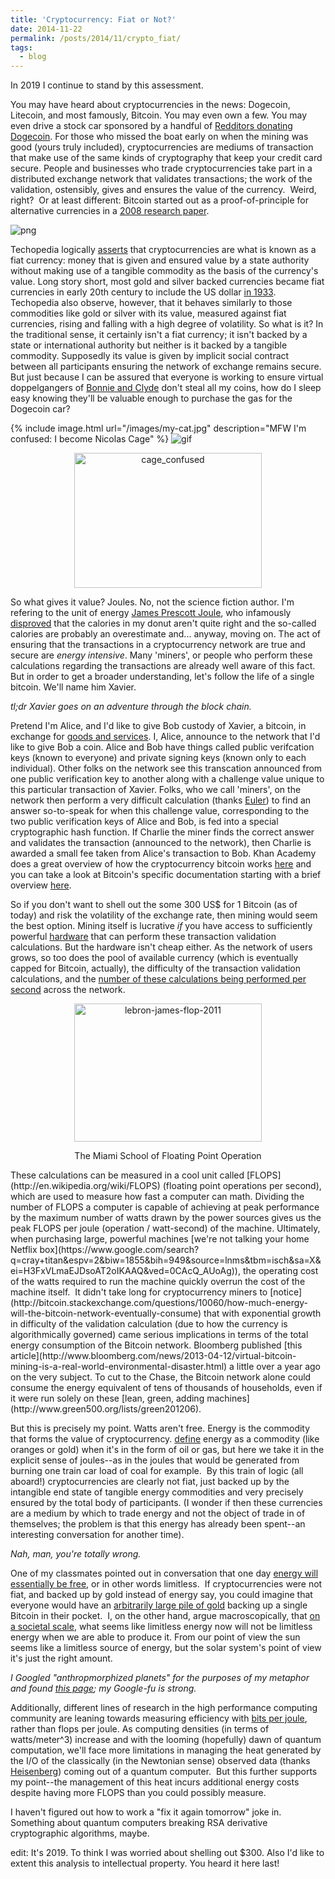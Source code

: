 ```yaml
---
title: 'Cryptocurrency: Fiat or Not?'
date: 2014-11-22
permalink: /posts/2014/11/crypto_fiat/
tags:
  - blog
---
```


In 2019 I continue to stand by this assessment.

<!--more-->

You may have heard about cryptocurrencies in the news: Dogecoin, Litecoin, and most famously, Bitcoin. You may even own a few. You may even drive a stock car sponsored by a handful of [Redditors donating Dogecoin](http://www.nascar.com/en_us/news-media/articles/2014/5/22/josh-wise-dogecoin-sponsorship-talladega-sprint-fan-vote.html). For those who missed the boat early on when the mining was good (yours truly included), cryptocurrencies are mediums of transaction that make use of the same kinds of cryptography that keep your credit card secure. People and businesses who trade cryptocurrencies take part in a distributed exchange network that validates transactions; the work of the validation, ostensibly, gives and ensures the value of the currency.  Weird, right?  Or at least different: Bitcoin started out as a proof-of-principle for alternative currencies in a [2008 research paper](https://bitcoin.org/bitcoin.pdf).

![png](/images/blog_data/fiat.png)

Techopedia logically [asserts](http://www.techopedia.com/definition/27531/cryptocurrency) that cryptocurrencies are what is known as a fiat currency: money that is given and ensured value by a state authority without making use of a tangible commodity as the basis of the currency's value. Long story short, most gold and silver backed currencies became fiat currencies in early 20th century to include the US dollar [in 1933](http://en.wikipedia.org/wiki/Executive_Order_6102). Techopedia also observe, however, that it behaves similarly to those commodities like gold or silver with its value, measured against fiat currencies, rising and falling with a high degree of volatility. So what is it? In the traditional sense, it certainly isn't a fiat currency; it isn't backed by a state or international authority but neither is it backed by a tangible commodity. Supposedly its value is given by implicit social contract between all participants ensuring the network of exchange remains secure. But just because I can be assured that everyone is working to ensure virtual doppelgangers of [Bonnie and Clyde](https://www.youtube.com/watch?v=NV7xJ73_eeM) don't steal all my coins, how do I sleep easy knowing they'll be valuable enough to purchase the gas for the Dogecoin car?

{% include image.html url="/images/my-cat.jpg" description="MFW I'm confused: I become Nicolas Cage" %}
![gif](/images/blog_data/cage_confused.gif)
<p style="text-align: center;"><a href="https://poincareporcupine.files.wordpress.com/2014/11/cage_confused.gif"><img class="alignnone size-medium wp-image-24 aligncenter" src="https://poincareporcupine.files.wordpress.com/2014/11/cage_confused.gif?w=300" alt="cage_confused" width="300" height="216" /></a></p>

So what gives it value? Joules. No, not the science fiction author. I'm refering to the unit of energy [James Prescott Joule](http://en.wikipedia.org/wiki/James_Prescott_Joule), who infamously [disproved](http://en.wikipedia.org/wiki/Caloric_theory#Later_developments) that the calories in my donut aren't quite right and the so-called calories are probably an overestimate and... anyway, moving on. The act of ensuring that the transactions in a cryptocurrency network are true and secure are _energy intensive_. Many 'miners', or people who perform these calculations regarding the transactions are already well aware of this fact. But in order to get a broader understanding, let's follow the life of a single bitcoin. We'll name him Xavier.

_tl;dr Xavier goes on an adventure through the block chain._

Pretend I'm Alice, and I'd like to give Bob custody of Xavier, a bitcoin, in exchange for [goods and services](https://www.youtube.com/watch?v=VQpc0QfBaMc). I, Alice, announce to the network that I'd like to give Bob a coin. Alice and Bob have things called public verifcation keys (known to everyone) and private signing keys (known only to each individual). Other folks on the network see this transcation announced from one public verification key to another along with a challenge value unique to this particular transaction of Xavier. Folks, who we call 'miners', on the network then perform a very difficult calculation (thanks [Euler](http://en.wikipedia.org/wiki/Euler%27s_theorem)) to find an answer so-to-speak for when this challenge value, corresponding to the two public verification keys of Alice and Bob, is fed into a special cryptographic hash function. If Charlie the miner finds the correct answer and validates the transaction (announced to the network), then Charlie is awarded a small fee taken from Alice's transaction to Bob. Khan Academy does a great overview of how the cryptocurrency bitcoin works [here](https://www.khanacademy.org/economics-finance-domain/core-finance/money-and-banking/bitcoin/v/bitcoin-transaction-records) and you can take a look at Bitcoin's specific documentation starting with a brief overview [here](https://bitcoin.org/en/how-it-works).

So if you don't want to shell out the some 300 US$ for 1 Bitcoin (as of today) and risk the volatility of the exchange rate, then mining would seem the best option. Mining itself is lucrative _if_ you have access to sufficiently powerful [hardware](https://en.bitcoin.it/wiki/Mining_hardware_comparison) that can perform these transaction validation calculations. But the hardware isn't cheap either. As the network of users grows, so too does the pool of available currency (which is eventually capped for Bitcoin, actually), the difficulty of the transaction validation calculations, and the [number of these calculations being performed per second](https://blockchain.info/charts/hash-rate) across the network.

<p style="text-align: center;"><a href="https://poincareporcupine.files.wordpress.com/2014/11/lebron-james-flop-2011.gif"><img class="alignnone size-medium wp-image-29" src="https://poincareporcupine.files.wordpress.com/2014/11/lebron-james-flop-2011.gif?w=300" alt="lebron-james-flop-2011" width="300" height="221" /></a></p>
<p style="text-align: center;">The Miami School of Floating Point Operation</p>

<p style="text-align: left;">These calculations can be measured in a cool unit called [FLOPS](http://en.wikipedia.org/wiki/FLOPS) (floating point operations per second), which are used to measure how fast a computer can math. Dividing the number of FLOPS a computer is capable of achieving at peak performance by the maximum number of watts drawn by the power sources gives us the peak FLOPS per joule (operation / watt-second) of the machine. Ultimately, when purchasing large, powerful machines [we're not talking your home Netflix box](https://www.google.com/search?q=cray+titan&espv=2&biw=1855&bih=949&source=lnms&tbm=isch&sa=X&ei=H3FxVLmaEJDsoAT2oIKAAQ&ved=0CAcQ_AUoAg)), the operating cost of the watts required to run the machine quickly overrun the cost of the machine itself.  It didn't take long for cryptocurrency miners to [notice](http://bitcoin.stackexchange.com/questions/10060/how-much-energy-will-the-bitcoin-network-eventually-consume) that with exponential growth in difficulty of the validation calculation (due to how the currency is algorithmically governed) came serious implications in terms of the total energy consumption of the Bitcoin network. Bloomberg published [this article](http://www.bloomberg.com/news/2013-04-12/virtual-bitcoin-mining-is-a-real-world-environmental-disaster.html) a little over a year ago on the very subject. To cut to the Chase, the Bitcoin network alone could consume the energy equivalent of tens of thousands of households, even if it were run solely on these [lean, green, adding machines](http://www.green500.org/lists/green201206).
  
But this is precisely my point. Watts aren't free. Energy is the commodity that forms the value of cryptocurrency. [define](http://www.investopedia.com/articles/optioninvestor/09/commodity-trading.asp) energy as a commodity (like oranges or gold) when it's in the form of oil or gas, but here we take it in the explicit sense of joules--as in the joules that would be generated from burning one train car load of coal for example.  By this train of logic (all aboard!) cryptocurrencies are clearly not fiat, just backed up by the intangible end state of tangible energy commodities and very precisely ensured by the total body of participants. (I wonder if then these currencies are a medium by which to trade energy and not the object of trade in of themselves; the problem is that this energy has already been spent--an interesting conversation for another time).

_Nah, man, you're totally wrong._

One of my classmates pointed out in conversation that one day [energy will essentially be free](https://www.euro-fusion.org/), or in other words limitless.  If cryptocurrencies were not fiat, and backed up by gold instead of energy say, you could imagine that everyone would have an [arbitrarily large pile of gold](https://www.google.com/search?q=disney+duck+gold&espv=2&biw=1855&bih=949&source=lnms&tbm=isch&sa=X&ei=CHdxVJetG-_uigKkjoCIDQ&ved=0CAcQ_AUoAg#tbm=isch&q=scrooge+mcduck&facrc=0%3Bscrooge%20mcduck%20gif&imgdii=_&imgrc=_) backing up a single Bitcoin in their pocket.  I, on the other hand, argue macroscopically, that [on a societal scale](http://en.wikipedia.org/wiki/Kardashev_scale), what seems like limitless energy now will not be limitless energy when we are able to produce it. From our point of view the sun seems like a limitless source of energy, but the solar system's point of view it's just the right amount.

_I Googled "anthropmorphized planets" for the purposes of my metaphor and found [this page](http://laughingsquid.com/anthropomorphized-illustrations-of-the-planets-and-the-sun/); my Google-fu is strong._

Additionally, different lines of research in the high performance computing community are leaning towards measuring efficiency with [bits per joule](http://bitspjoule.org/), rather than flops per joule. As computing densities (in terms of watts/meter^3) increase and with the looming (hopefully) dawn of quantum computation, we'll face more limitations in managing the heat generated by the I/O of the classically (in the Newtonian sense) observed data (thanks [Heisenberg](http://en.wikipedia.org/wiki/Uncertainty_principle)) coming out of a quantum computer.  But this further supports my point--the management of this heat incurs additional energy costs despite having more FLOPS than you could possibly measure.

I haven't figured out how to work a "fix it again tomorrow" joke in. Something about quantum computers breaking RSA derivative cryptographic algorithms, maybe.

edit: It's 2019. To think I was worried about shelling out $300. Also I'd like to extent this analysis to intellectual property. You heard it here last!
